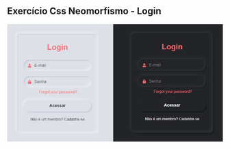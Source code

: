 ## Exercício Css Neomorfismo - Login

![Print neumorphic form login](https://github.com/Steeco/Neumorphic_Form/blob/main/Print.jpg)
